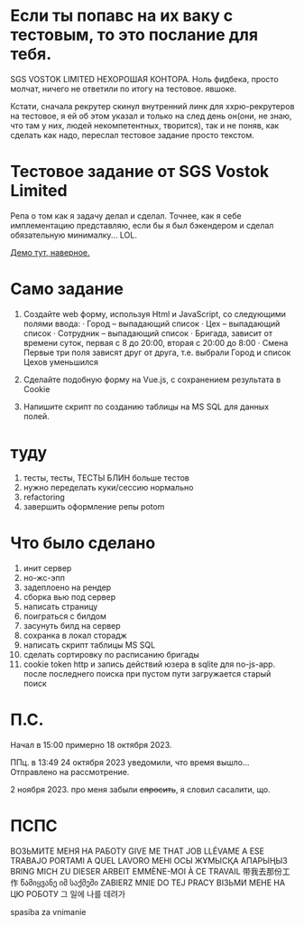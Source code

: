 # Если ты попавс на их ваку с тестовым, то это послание для тебя.

SGS VOSTOK LIMITED НЕХОРОШАЯ КОНТОРА. Ноль фидбека, просто молчат, ничего не ответили по итогу на тестовое. явшоке.

Кстати, сначала рекрутер скинул внутренний линк для ххрю-рекрутеров на тестовое, я ей об этом указал и только на след день он(они, не знаю, что там у них, людей некомпетентных, творится), так и не поняв, как сделать как надо, переслал тестовое задание просто текстом.

# Тестовое задание от SGS Vostok Limited

Репа о том как я задачу делал и сделал. Точнее, как я себе имплементацию представляю, если бы я был бэкендером и сделал обязательную минималку...  LOL.

[Демо тут, наверное.](https://sgs-vostok-limited-test-task.onrender.com/)

# Само задание

1. Создайте web форму, используя Html и JavaScript, со следующими полями ввода: · Город – выпадающий список · Цех – выпадающий список · Сотрудник – выпадающий список · Бригада, зависит от времени суток, первая с 8 до 20:00, вторая с 20:00 до 8:00 · Смена Первые три поля зависят друг от друга, т.е. выбрали Город и список Цехов уменьшился 

1. Сделайте подобную форму на Vue.js, с сохранением результата в Cookie

1. Напишите скрипт по созданию таблицы на MS SQL для данных полей.


# туду

1. тесты, тесты, ТЕСТЫ БЛИН больше тестов
1. нужно переделать куки/сессию нормально
1. refactoring
1. завершить оформление репы potom

# Что было сделано

1. инит сервер
1. но-жс-эпп
1. задеплоено на рендер
1. сборка вью под сервер
1. написать страницу
1. поиграться с билдом
1. засунуть билд на сервер
1. сохранка в локал сторадж
1. написать скрипт таблицы MS SQL
1. сделать сортировку по расписанию бригады
1. cookie token http и запись действий юзера в sqlite для no-js-app. после последнего поиска при пустом пути загружается старый поиск


# П.С.

Начал в 15:00 примерно 18 октября 2023.

ППц. в 13:49 24 октября 2023 уведомили, что время вышло... Отправлено на рассмотрение.

2 ноября 2023. про меня забыли ~~спросить~~, я словил сасалити, що.


# ПСПС

ВОЗЬМИТЕ МЕНЯ НА РАБОТУ
GIVE ME THAT JOB
LLÉVAME A ESE TRABAJO
PORTAMI A QUEL LAVORO
МЕНІ ОСЫ ЖҰМЫСҚА АПАРЫҢЫЗ
BRING MICH ZU DIESER ARBEIT
EMMÈNE-MOI À CE TRAVAIL
带我去那份工作
წამიყვანე იმ საქმეში
ZABIERZ MNIE DO TEJ PRACY
ВІЗЬМИ МЕНЕ НА ЦЮ РОБОТУ
그 일에 나를 데려가

spasiba za vnimanie

